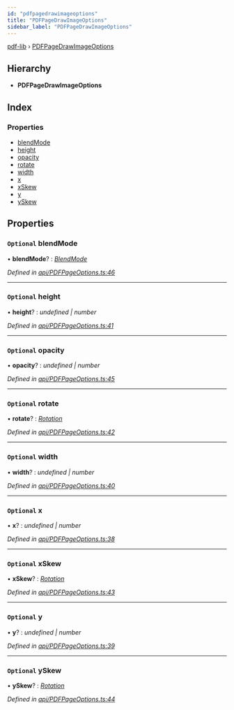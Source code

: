 ```yaml
---
id: "pdfpagedrawimageoptions"
title: "PDFPageDrawImageOptions"
sidebar_label: "PDFPageDrawImageOptions"
---
```


[pdf-lib](../index.md) › [PDFPageDrawImageOptions](pdfpagedrawimageoptions.md)

## Hierarchy

* **PDFPageDrawImageOptions**

## Index

### Properties

* [blendMode](pdfpagedrawimageoptions.md#optional-blendmode)
* [height](pdfpagedrawimageoptions.md#optional-height)
* [opacity](pdfpagedrawimageoptions.md#optional-opacity)
* [rotate](pdfpagedrawimageoptions.md#optional-rotate)
* [width](pdfpagedrawimageoptions.md#optional-width)
* [x](pdfpagedrawimageoptions.md#optional-x)
* [xSkew](pdfpagedrawimageoptions.md#optional-xskew)
* [y](pdfpagedrawimageoptions.md#optional-y)
* [ySkew](pdfpagedrawimageoptions.md#optional-yskew)

## Properties

### `Optional` blendMode

• **blendMode**? : *[BlendMode](../enums/blendmode.md)*

*Defined in [api/PDFPageOptions.ts:46](https://github.com/Hopding/pdf-lib/blob/c957768/src/api/PDFPageOptions.ts#L46)*

___

### `Optional` height

• **height**? : *undefined | number*

*Defined in [api/PDFPageOptions.ts:41](https://github.com/Hopding/pdf-lib/blob/c957768/src/api/PDFPageOptions.ts#L41)*

___

### `Optional` opacity

• **opacity**? : *undefined | number*

*Defined in [api/PDFPageOptions.ts:45](https://github.com/Hopding/pdf-lib/blob/c957768/src/api/PDFPageOptions.ts#L45)*

___

### `Optional` rotate

• **rotate**? : *[Rotation](../index.md#rotation)*

*Defined in [api/PDFPageOptions.ts:42](https://github.com/Hopding/pdf-lib/blob/c957768/src/api/PDFPageOptions.ts#L42)*

___

### `Optional` width

• **width**? : *undefined | number*

*Defined in [api/PDFPageOptions.ts:40](https://github.com/Hopding/pdf-lib/blob/c957768/src/api/PDFPageOptions.ts#L40)*

___

### `Optional` x

• **x**? : *undefined | number*

*Defined in [api/PDFPageOptions.ts:38](https://github.com/Hopding/pdf-lib/blob/c957768/src/api/PDFPageOptions.ts#L38)*

___

### `Optional` xSkew

• **xSkew**? : *[Rotation](../index.md#rotation)*

*Defined in [api/PDFPageOptions.ts:43](https://github.com/Hopding/pdf-lib/blob/c957768/src/api/PDFPageOptions.ts#L43)*

___

### `Optional` y

• **y**? : *undefined | number*

*Defined in [api/PDFPageOptions.ts:39](https://github.com/Hopding/pdf-lib/blob/c957768/src/api/PDFPageOptions.ts#L39)*

___

### `Optional` ySkew

• **ySkew**? : *[Rotation](../index.md#rotation)*

*Defined in [api/PDFPageOptions.ts:44](https://github.com/Hopding/pdf-lib/blob/c957768/src/api/PDFPageOptions.ts#L44)*
